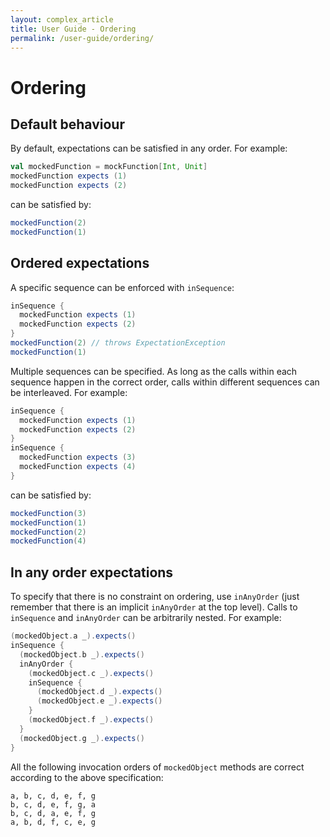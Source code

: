 ```yaml
---
layout: complex_article
title: User Guide - Ordering
permalink: /user-guide/ordering/
---
```


# Ordering

## Default behaviour

By default, expectations can be satisfied in any order. For example:

```scala
val mockedFunction = mockFunction[Int, Unit]
mockedFunction expects (1)
mockedFunction expects (2)
```

can be satisfied by:

```scala
mockedFunction(2)
mockedFunction(1)
```

## Ordered expectations

A specific sequence can be enforced with `inSequence`:

```scala
inSequence {
  mockedFunction expects (1)
  mockedFunction expects (2)
}
mockedFunction(2) // throws ExpectationException
mockedFunction(1)
```

Multiple sequences can be specified. As long as the calls within each sequence happen in the correct order, calls within different sequences can be interleaved. For example:

```scala
inSequence {
  mockedFunction expects (1)
  mockedFunction expects (2)
}
inSequence {
  mockedFunction expects (3)
  mockedFunction expects (4)
}
```

can be satisfied by:

```scala
mockedFunction(3)
mockedFunction(1)
mockedFunction(2)
mockedFunction(4)
```

## In any order expectations

To specify that there is no constraint on ordering, use `inAnyOrder` (just remember that there is an implicit `inAnyOrder` at the top level). Calls to `inSequence` and `inAnyOrder` can be arbitrarily nested. For example:

```scala
(mockedObject.a _).expects()
inSequence {
  (mockedObject.b _).expects()
  inAnyOrder {
    (mockedObject.c _).expects()
    inSequence {
      (mockedObject.d _).expects()
      (mockedObject.e _).expects()
    }
    (mockedObject.f _).expects()
  }
  (mockedObject.g _).expects()
}
```

All the following invocation orders of `mockedObject` methods are correct according to the above specification:

```
a, b, c, d, e, f, g
b, c, d, e, f, g, a
b, c, d, a, e, f, g
a, b, d, f, c, e, g
```
